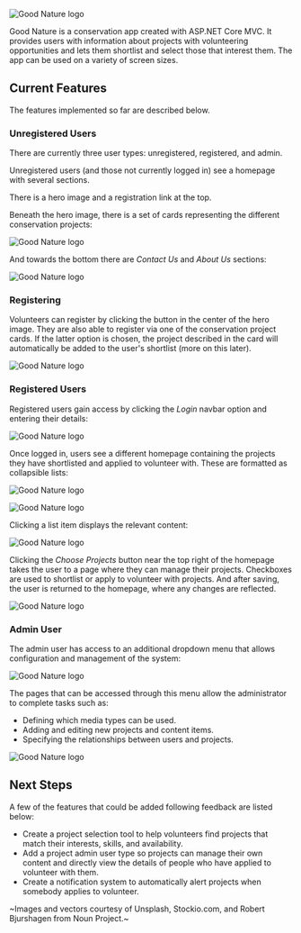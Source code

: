 ![Good Nature logo](GoodNature/wwwroot/images/home.png)


Good Nature is a conservation app created with ASP.NET Core MVC. 
It provides users with information about projects with volunteering opportunities 
and lets them shortlist and select those that interest them. 
The app can be used on a variety of screen sizes.

## Current Features

The features implemented so far are described below.

### Unregistered Users

There are currently three user types: unregistered, registered, and admin.

Unregistered users (and those not currently logged in) see a homepage with
several sections. 

There is a hero image and a registration link at the top.

Beneath the hero image, there is a set of cards representing the different conservation projects:

![Good Nature logo](GoodNature/wwwroot/images/projects.png)

And towards the bottom there are *Contact Us* and *About Us* sections: 

![Good Nature logo](GoodNature/wwwroot/images/contact.png)

### Registering

Volunteers can register by clicking the button in the center of the hero image. 
They are also able to register via one of the conservation project cards. 
If the latter option is chosen, the project described in the card will automatically 
be added to the user's shortlist (more on this later).

![Good Nature logo](GoodNature/wwwroot/images/register.png)

### Registered Users

Registered users gain access by clicking the *Login* navbar option and entering their details:

![Good Nature logo](GoodNature/wwwroot/images/login.png)

Once logged in, users see a different homepage containing the projects they have shortlisted 
and applied to volunteer with. These are formatted as collapsible lists:

![Good Nature logo](GoodNature/wwwroot/images/collapsed.png)

![Good Nature logo](GoodNature/wwwroot/images/expanded.png)

Clicking a list item displays the relevant content:

![Good Nature logo](GoodNature/wwwroot/images/bumblebeevid.png)

Clicking the *Choose Projects* button near the top right of the homepage takes the user
to a page where they can manage their projects. Checkboxes are used to shortlist or apply
to volunteer with projects. And after saving, the user is returned to the homepage, 
where any changes are reflected.

![Good Nature logo](GoodNature/wwwroot/images/select.png)

### Admin User

The admin user has access to an additional dropdown menu that allows configuration
and management of the system:

![Good Nature logo](GoodNature/wwwroot/images/adminmenu.png)

The pages that can be accessed through this menu allow the administrator to complete tasks
such as:

- Defining which media types can be used. 
- Adding and editing new projects and content items. 
- Specifying the relationships between users and projects.

![Good Nature logo](GoodNature/wwwroot/images/adminscreens.png)

## Next Steps

A few of the features that could be added following feedback are listed below:

- Create a project selection tool to help volunteers find projects that match their 
interests, skills, and availability.
- Add a project admin user type so projects can manage their own content 
and directly view the details of people who have applied to volunteer with them.
- Create a notification system to automatically alert projects when somebody applies to volunteer.

~Images and vectors courtesy of Unsplash, Stockio.com, and Robert Bjurshagen from Noun Project.~
